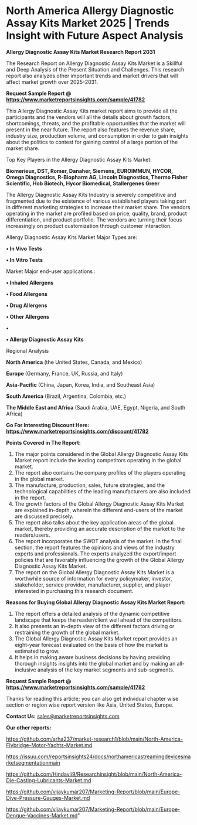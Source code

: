 # North America Allergy Diagnostic Assay Kits Market 2025 | Trends Insight with Future Aspect Analysis

<strong>Allergy Diagnostic Assay Kits Market Research Report 2031</strong>

The Research Report on Allergy Diagnostic Assay Kits Market is a Skillful and Deep Analysis of the Present Situation and Challenges. This research report also analyzes other important trends and market drivers that will affect market growth over 2025-2031.

<strong>Request Sample Report @ <a href=https://www.marketreportsinsights.com/sample/41782>https://www.marketreportsinsights.com/sample/41782</a></strong>

This Allergy Diagnostic Assay Kits market report aims to provide all the participants and the vendors will all the details about growth factors, shortcomings, threats, and the profitable opportunities that the market will present in the near future. The report also features the revenue share, industry size, production volume, and consumption in order to gain insights about the politics to contest for gaining control of a large portion of the market share.

Top Key Players in the Allergy Diagnostic Assay Kits Market:

<strong>Biomerieux, DST, Romer, Danaher, Siemens, EUROIMMUN, HYCOR, Omega Diagnostics, R-Biopharm AG, Lincoln Diagnostics, Thermo Fisher Scientific, Hob Biotech, Hycor Biomedical, Stallergenes Greer</strong>

The Allergy Diagnostic Assay Kits Industry is severely competitive and fragmented due to the existence of various established players taking part in different marketing strategies to increase their market share. The vendors operating in the market are profiled based on price, quality, brand, product differentiation, and product portfolio. The vendors are turning their focus increasingly on product customization through customer interaction.

Allergy Diagnostic Assay Kits Market Major Types are:

<strong>•  In Vivo Tests

•  In Vitro Tests</strong>

Market Major end-user applications :

<strong>•  Inhaled Allergens

•  Food Allergens

•  Drug Allergens

•  Other Allergens

•  

•  Allergy Diagnostic Assay Kits</strong>

Regional Analysis

</u><strong><b>North America</b></strong> (the United States, Canada, and Mexico)

<strong><b>Europe </b></strong>(Germany, France, UK, Russia, and Italy)

<strong><b>Asia-Pacific</b></strong> (China, Japan, Korea, India, and Southeast Asia)

<strong><b>South America</b></strong> (Brazil, Argentina, Colombia, etc.)

<strong><b>The Middle East and Africa</b></strong> (Saudi Arabia, UAE, Egypt, Nigeria, and South Africa)

<strong>Go For Interesting Discount Here: <a href=https://www.marketreportsinsights.com/discount/41782>https://www.marketreportsinsights.com/discount/41782</a></strong>

<strong>Points Covered in The Report:</strong>
<ol>
  <li>The major points considered in the Global Allergy Diagnostic Assay Kits Market report include the leading competitors operating in the global market.</li>
  <li>The report also contains the company profiles of the players operating in the global market.</li>
  <li>The manufacture, production, sales, future strategies, and the technological capabilities of the leading manufacturers are also included in the report.</li>
  <li>The growth factors of the Global Allergy Diagnostic Assay Kits Market are explained in-depth, wherein the different end-users of the market are discussed precisely.</li>
  <li>The report also talks about the key application areas of the global market, thereby providing an accurate description of the market to the readers/users.</li>
  <li>The report incorporates the SWOT analysis of the market. In the final section, the report features the opinions and views of the industry experts and professionals. The experts analyzed the export/import policies that are favorably influencing the growth of the Global Allergy Diagnostic Assay Kits Market.</li>
  <li>The report on the Global Allergy Diagnostic Assay Kits Market is a worthwhile source of information for every policymaker, investor, stakeholder, service provider, manufacturer, supplier, and player interested in purchasing this research document.</li>
</ol>
<strong>Reasons for Buying Global Allergy Diagnostic Assay Kits Market Report:</strong>

<ol>
  <li>The report offers a detailed analysis of the dynamic competitive landscape that keeps the reader/client well ahead of the competitors.</li>
  <li>It also presents an in-depth view of the different factors driving or restraining the growth of the global market.</li>
  <li>The Global Allergy Diagnostic Assay Kits Market report provides an eight-year forecast evaluated on the basis of how the market is estimated to grow.</li>
  <li>It helps in making aware business decisions by having providing thorough insights insights into the global market and by making an all-inclusive analysis of the key market segments and sub-segments.</li>
</ol>
<strong>Request Sample Report @ <a href=https://www.marketreportsinsights.com/sample/41782>https://www.marketreportsinsights.com/sample/41782</a></strong>


Thanks for reading this article; you can also get individual chapter wise section or region wise report version like Asia, United States, Europe.

<strong>Contact Us:</strong>
sales@marketreportsinsights.com

<strong>Our other reports:</strong>

<a href=https://github.com/arha237/market-research1/blob/main/North-America-Flybridge-Motor-Yachts-Market.md>https://github.com/arha237/market-research1/blob/main/North-America-Flybridge-Motor-Yachts-Market.md</a>

<a href=https://issuu.com/reportsinsights24/docs/northamericastreamingdevicesmarketsegmentationmain>https://issuu.com/reportsinsights24/docs/northamericastreamingdevicesmarketsegmentationmain</a>

<a href=https://github.com/Hindavii9/Researchinsight/blob/main/North-America-Die-Casting-Lubricants-Market.md>https://github.com/Hindavii9/Researchinsight/blob/main/North-America-Die-Casting-Lubricants-Market.md</a>

<a href=https://github.com/vijaykumar207/Marketing-Report/blob/main/Europe-Dive-Pressure-Gauges-Market.md>https://github.com/vijaykumar207/Marketing-Report/blob/main/Europe-Dive-Pressure-Gauges-Market.md</a>

<a href=https://github.com/vijaykumar207/Marketing-Report/blob/main/Europe-Dengue-Vaccines-Market.md>https://github.com/vijaykumar207/Marketing-Report/blob/main/Europe-Dengue-Vaccines-Market.md</a>"
